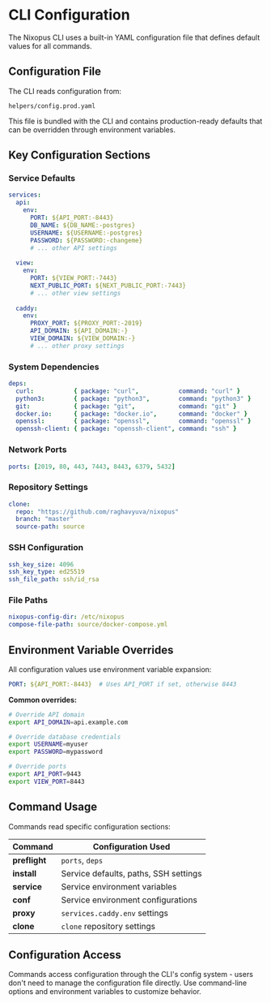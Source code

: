# CLI Configuration

The Nixopus CLI uses a built-in YAML configuration file that defines default values for all commands.

## Configuration File

The CLI reads configuration from:
```
helpers/config.prod.yaml
```

This file is bundled with the CLI and contains production-ready defaults that can be overridden through environment variables.

## Key Configuration Sections

### Service Defaults
```yaml
services:
  api:
    env:
      PORT: ${API_PORT:-8443}
      DB_NAME: ${DB_NAME:-postgres}
      USERNAME: ${USERNAME:-postgres}
      PASSWORD: ${PASSWORD:-changeme}
      # ... other API settings
  
  view:
    env:
      PORT: ${VIEW_PORT:-7443}
      NEXT_PUBLIC_PORT: ${NEXT_PUBLIC_PORT:-7443}
      # ... other view settings
  
  caddy:
    env:
      PROXY_PORT: ${PROXY_PORT:-2019}
      API_DOMAIN: ${API_DOMAIN:-}
      VIEW_DOMAIN: ${VIEW_DOMAIN:-}
      # ... other proxy settings
```

### System Dependencies
```yaml
deps:
  curl:           { package: "curl",           command: "curl" }
  python3:        { package: "python3",        command: "python3" }
  git:            { package: "git",            command: "git" }
  docker.io:      { package: "docker.io",      command: "docker" }
  openssl:        { package: "openssl",        command: "openssl" }
  openssh-client: { package: "openssh-client", command: "ssh" }
```

### Network Ports
```yaml
ports: [2019, 80, 443, 7443, 8443, 6379, 5432]
```

### Repository Settings
```yaml
clone:
  repo: "https://github.com/raghavyuva/nixopus"
  branch: "master"
  source-path: source
```

### SSH Configuration
```yaml
ssh_key_size: 4096
ssh_key_type: ed25519
ssh_file_path: ssh/id_rsa
```

### File Paths
```yaml
nixopus-config-dir: /etc/nixopus
compose-file-path: source/docker-compose.yml
```

## Environment Variable Overrides

All configuration values use environment variable expansion:
```yaml
PORT: ${API_PORT:-8443}  # Uses API_PORT if set, otherwise 8443
```

**Common overrides:**
```bash
# Override API domain
export API_DOMAIN=api.example.com

# Override database credentials  
export USERNAME=myuser
export PASSWORD=mypassword

# Override ports
export API_PORT=9443
export VIEW_PORT=8443
```

## Command Usage

Commands read specific configuration sections:

| Command | Configuration Used |
|---------|-------------------|
| **preflight** | `ports`, `deps` |
| **install** | Service defaults, paths, SSH settings |
| **service** | Service environment variables |
| **conf** | Service environment configurations |
| **proxy** | `services.caddy.env` settings |
| **clone** | `clone` repository settings |

## Configuration Access

Commands access configuration through the CLI's config system - users don't need to manage the configuration file directly. Use command-line options and environment variables to customize behavior.